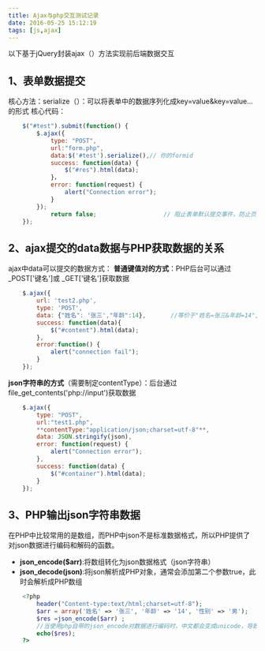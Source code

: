 ```yaml
---
title: Ajax与php交互测试记录
date: 2016-05-25 15:12:19
tags: [js,ajax]
---
```

以下基于jQuery封装ajax（）方法实现前后端数据交互

1、表单数据提交
--------

核心方法：serialize（）：可以将表单中的数据序列化成key=value&key=value...的形式
核心代码：
```javascript
    $("#test").submit(function() {
        $.ajax({
            type: "POST",
            url:"form.php",
            data:$('#test').serialize(),// 你的formid
            success: function(data) {
                $("#res").html(data);
            }，
            error: function(request) {
                alert("Connection error");
            }
        });
            return false;                   // 阻止表单默认提交事件，防止页面跳转
    });
```
2、ajax提交的data数据与PHP获取数据的关系
--------------------------

ajax中data可以提交的数据方式：
**普通键值对的方式**：PHP后台可以通过_POST['键名']或 _GET['键名']获取数据
```javascript
    $.ajax({
		url: 'test2.php',
		type: 'POST',
		data: {"姓名": '张三',"年龄":14},       //等价于"姓名=张三&年龄=14",属于传入基本键值对
		success: function(data){
			$("#content").html(data);
		},
		error:function() {
			alert("connection fail");	
		}
    });
```
**json字符串的方式**（需要制定contentType）：后台通过file_get_contents('php://input')获取数据
```javascript
    $.ajax({
        type: "POST",
        url:"test1.php",	
        **contentType:"application/json;charset=utf-8"**,
        data: JSON.stringify(json),
        error: function(request) {
            alert("Connection error");
        },
        success: function(data) {
        	$("#container").html(data);
        }
    });                
```
3、PHP输出json字符串数据
----------------

在PHP中比较常用的是数组，而PHP中json不是标准数据格式，所以PHP提供了对json数据进行编码和解码的函数。

 - **json_encode($arr)**:将数组转化为json数据格式（json字符串）
 - **json_decode(json)**:将json解析成PHP对象，通常会添加第二个参数true，此时会解析成PHP数组

```php
	<?php
    	header("Content-type:text/html;charset=utf-8");
    	$arr = array('姓名' => '张三', '年龄' => '14', '性别' => '男');
    	$res =json_encode($arr) ;            
    	//当使用php自带的json_encode对数据进行编码时，中文都会变成unicode，导致不可读。如：对字符串”厦门“进行json_encode后，输出的是"\u53a6\u95e8"。经测试前端通过JSON.parse()解析出json对象后乱码消失
        echo($res);
	?>
```

